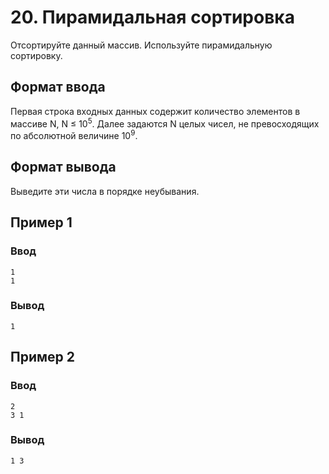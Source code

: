 # 20. Пирамидальная сортировка

Отсортируйте данный массив. Используйте пирамидальную сортировку.

## Формат ввода

Первая строка входных данных содержит количество элементов в массиве N, N ≤ 10<sup>5</sup>. Далее задаются N целых чисел, не
превосходящих по абсолютной величине 10<sup>9</sup>.

## Формат вывода

Выведите эти числа в порядке неубывания.

## Пример 1

### Ввод

    1
    1

### Вывод

    1 

## Пример 2

### Ввод

    2
    3 1

### Вывод

    1 3 
